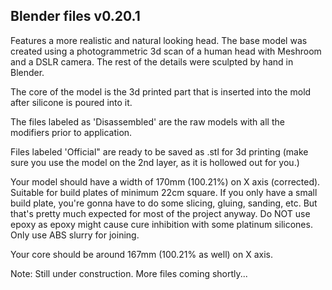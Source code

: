 ## Blender files v0.20.1

Features a more realistic and natural looking head. The base model was created using a photogrammetric 3d scan of a human head with Meshroom and a DSLR camera. The rest of the details were sculpted by hand in Blender.

The core of the model is the 3d printed part that is inserted into the mold after silicone is poured into it.

The files labeled as 'Disassembled' are the raw models with all the modifiers prior to application. 

Files labeled 'Official" are ready to be saved as .stl for 3d printing (make sure you use the model on the 2nd layer, as it is hollowed out for you.)

Your model should have a width of 170mm (100.21%) on X axis (corrected). Suitable for build plates of minimum 22cm square. If you only have a small build plate, you're gonna have to do some slicing, gluing, sanding, etc. But that's pretty much expected for most of the project anyway. Do NOT use epoxy as epoxy might cause cure inhibition with some platinum silicones. Only use ABS slurry for joining.

Your core should be around 167mm (100.21% as well) on X axis.

Note: Still under construction. More files coming shortly...
